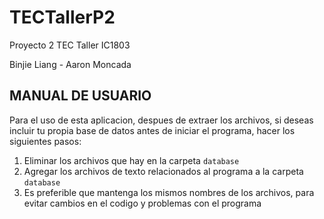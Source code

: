 # TECTallerP2

Proyecto 2 TEC Taller IC1803

Binjie Liang - Aaron Moncada

## MANUAL DE USUARIO

Para el uso de esta aplicacion, despues de extraer los archivos, si deseas incluir tu propia base de datos antes de iniciar el programa, hacer los siguientes pasos: 
1. Eliminar los archivos que hay en la carpeta `database` 
2. Agregar los archivos de texto relacionados al programa a la carpeta `database`
3. Es preferible que mantenga los mismos nombres de los archivos, para evitar cambios en el codigo y problemas con el programa
